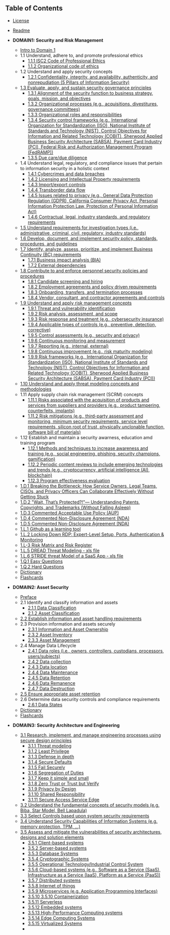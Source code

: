 ## Table of Contents

- [License](LICENSE.md)
- [Readme](README.md)

- **DOMAIN1: Security and Risk Management**
  - [Intro to Domain 1](https://github.com/lorenzoleonelli/CISSP-Zero-to-Hero/blob/main/DOMAIN1%3A%20Security%20and%20Risk%20Management/1.0%20Preface.md#preface)
  - 1.1 Understand, adhere to, and promote professional ethics
     - [1.1.1 ISC2 Code of Professional Ethics](https://github.com/lorenzoleonelli/CISSP-Zero-to-Hero/blob/main/DOMAIN1%3A%20Security%20and%20Risk%20Management/1.01%20Understand%2C%20adhere%20to%2C%20and%20promote%20professional%20ethics.md#111-isc2-code-of-professional-ethics)
     - [1.1.2 Organizational code of ethics](https://github.com/lorenzoleonelli/CISSP-Zero-to-Hero/blob/main/DOMAIN1%3A%20Security%20and%20Risk%20Management/1.01%20Understand%2C%20adhere%20to%2C%20and%20promote%20professional%20ethics.md#112-organizational-code-of-ethics)
  - 1.2 Understand and apply security concepts
     - [1.2.1 Confidentiality, integrity, and availability, authenticity, and nonrepudiation (5 Pillars of Information Security)](https://github.com/lorenzoleonelli/CISSP-Zero-to-Hero/blob/main/DOMAIN1%3A%20Security%20and%20Risk%20Management/1.02%20Understand%20and%20apply%20security%20concepts.md#121-confidentiality-integrity-and-availability-authenticity-and-nonrepudiation-5-pillars-of-information-security)
  - [1.3 Evaluate, apply, and sustain security governance principles](https://github.com/lorenzoleonelli/CISSP-Zero-to-Hero/blob/main/DOMAIN1%3A%20Security%20and%20Risk%20Management/1.03%20Evaluate%2C%20apply%2C%20and%20sustain%20security%20governance%20principles.md#13-evaluate-apply-and-sustain-security-governance-principles)
     - [1.3.1 Alignment of the security function to business strategy, goals, mission, and objectives](https://github.com/lorenzoleonelli/CISSP-Zero-to-Hero/blob/main/DOMAIN1%3A%20Security%20and%20Risk%20Management/1.03%20Evaluate%2C%20apply%2C%20and%20sustain%20security%20governance%20principles.md#131-alignment-of-the-security-function-to-business-strategy-goals-mission-and-objectives)
     - [1.3.2 Organizational processes (e.g., acquisitions, divestitures, governance committees)](https://github.com/lorenzoleonelli/CISSP-Zero-to-Hero/blob/main/DOMAIN1%3A%20Security%20and%20Risk%20Management/1.03%20Evaluate%2C%20apply%2C%20and%20sustain%20security%20governance%20principles.md#132-organizational-processes-eg-acquisitions-divestitures-governance-committees)
     - [1.3.3 Organizational roles and responsibilities](https://github.com/lorenzoleonelli/CISSP-Zero-to-Hero/blob/main/DOMAIN1%3A%20Security%20and%20Risk%20Management/1.03%20Evaluate%2C%20apply%2C%20and%20sustain%20security%20governance%20principles.md#133-organizational-roles-and-responsibilities)
     - [1.3.4 Security control frameworks (e.g., International Organization for Standardization (ISO), National Institute of Standards and Technology (NIST), Control Objectives for Information and Related Technology (COBIT), Sherwood Applied Business Security Architecture (SABSA), Payment Card Industry (PCI), Federal Risk and Authorization Management Program (FedRAMP))](https://github.com/lorenzoleonelli/CISSP-Zero-to-Hero/blob/main/DOMAIN1%3A%20Security%20and%20Risk%20Management/1.03%20Evaluate%2C%20apply%2C%20and%20sustain%20security%20governance%20principles.md#134-security-control-frameworks-eg-international-organization-for-standardization-iso-national-institute-of-standards-and-technology-nist-control-objectives-for-information-and-related-technology-cobit-sherwood-applied-business-security-architecture-sabsa-payment-card-industry-pci-federal-risk-and-authorization-management-program-fedramp)
     - [1.3.5 Due care/due diligence](https://github.com/lorenzoleonelli/CISSP-Zero-to-Hero/blob/main/DOMAIN1%3A%20Security%20and%20Risk%20Management/1.03%20Evaluate%2C%20apply%2C%20and%20sustain%20security%20governance%20principles.md#135-due-caredue-diligence)
  - 1.4 Understand legal, regulatory, and compliance issues that pertain to information security in a holistic context
     - [1.4.1 Cybercrimes and data breaches](https://github.com/lorenzoleonelli/CISSP-Zero-to-Hero/blob/main/DOMAIN1%3A%20Security%20and%20Risk%20Management/1.04%20Understand%20legal%2C%20regulatory%2C%20and%20compliance%20issues%20that%20pertain%20to%20information%20security%20in%20a%20holistic%20context.md#141-cybercrimes-and-data-breaches)
     - [1.4.2 Licensing and Intellectual Property requirements](https://github.com/lorenzoleonelli/CISSP-Zero-to-Hero/blob/main/DOMAIN1%3A%20Security%20and%20Risk%20Management/1.04%20Understand%20legal%2C%20regulatory%2C%20and%20compliance%20issues%20that%20pertain%20to%20information%20security%20in%20a%20holistic%20context.md#142-licensing-and-intellectual-property-requirements)
     - [1.4.3 Import/export controls](https://github.com/lorenzoleonelli/CISSP-Zero-to-Hero/blob/main/DOMAIN1%3A%20Security%20and%20Risk%20Management/1.04%20Understand%20legal%2C%20regulatory%2C%20and%20compliance%20issues%20that%20pertain%20to%20information%20security%20in%20a%20holistic%20context.md#143-importexport-controls)
     - [1.4.4 Transborder data flow](https://github.com/lorenzoleonelli/CISSP-Zero-to-Hero/blob/main/DOMAIN1%3A%20Security%20and%20Risk%20Management/1.04%20Understand%20legal%2C%20regulatory%2C%20and%20compliance%20issues%20that%20pertain%20to%20information%20security%20in%20a%20holistic%20context.md#144-transborder-data-flow)
     - [1.4.5 Issues related to privacy (e.g., General Data Protection Regulation (GDPR), California Consumer Privacy Act, Personal Information Protection Law, Protection of Personal Information Act)](https://github.com/lorenzoleonelli/CISSP-Zero-to-Hero/blob/main/DOMAIN1%3A%20Security%20and%20Risk%20Management/1.04%20Understand%20legal%2C%20regulatory%2C%20and%20compliance%20issues%20that%20pertain%20to%20information%20security%20in%20a%20holistic%20context.md#145-issues-related-to-privacy-eg-general-data-protection-regulation-gdpr-california-consumer-privacy-act-personal-information-protection-law-protection-of-personal-information-act)
     - [1.4.6 Contractual, legal, industry standards, and regulatory requirements](https://github.com/lorenzoleonelli/CISSP-Zero-to-Hero/blob/main/DOMAIN1%3A%20Security%20and%20Risk%20Management/1.04%20Understand%20legal%2C%20regulatory%2C%20and%20compliance%20issues%20that%20pertain%20to%20information%20security%20in%20a%20holistic%20context.md#146-contractual-legal-industry-standards-and-regulatory-requirements)
  - [1.5 Understand requirements for investigation types (i.e., administrative, criminal, civil, regulatory, industry standards)](https://github.com/lorenzoleonelli/CISSP-Zero-to-Hero/blob/main/DOMAIN1%3A%20Security%20and%20Risk%20Management/1.05%20Understand%20requirements%20for%20investigation%20types%20(i.e.%2C%20administrative%2C%20criminal%2C%20civil%2C%20regulatory%2C%20industry%20standards).md#15-understand-requirements-for-investigation-types-ie-administrative-criminal-civil-regulatory-industry-standards)
  - [1.6 Develop, document, and implement security policy, standards, procedures, and guidelines](https://github.com/lorenzoleonelli/CISSP-Zero-to-Hero/blob/main/DOMAIN1%3A%20Security%20and%20Risk%20Management/1.06%20Develop%2C%20document%2C%20and%20implement%20security%20policy%2C%20standards%2C%20procedures%2C%20and%20guidelines.md#16-develop-document-and-implement-security-policy-standards-procedures-and-guidelines)
  - [1.7 Identify, analyze, assess, prioritize, and implement Business Continuity (BC) requirements](https://github.com/lorenzoleonelli/CISSP-Zero-to-Hero/blob/main/DOMAIN1%3A%20Security%20and%20Risk%20Management/1.07%20Identify%2C%20analyze%2C%20assess%2C%20prioritize%2C%20and%20implement%20Business%20Continuity%20(BC)%20requirements.md#17-identify-analyze-assess-prioritize-and-implement-business-continuity-bc-requirements)
    - [1.7.1 Business impact analysis (BIA)](https://github.com/lorenzoleonelli/CISSP-Zero-to-Hero/blob/main/DOMAIN1%3A%20Security%20and%20Risk%20Management/1.07%20Identify%2C%20analyze%2C%20assess%2C%20prioritize%2C%20and%20implement%20Business%20Continuity%20(BC)%20requirements.md#171-business-impact-analysis-bia)
    - [1.7.2 External dependencies](https://github.com/lorenzoleonelli/CISSP-Zero-to-Hero/blob/main/DOMAIN1%3A%20Security%20and%20Risk%20Management/1.07%20Identify%2C%20analyze%2C%20assess%2C%20prioritize%2C%20and%20implement%20Business%20Continuity%20(BC)%20requirements.md#172-external-dependencies)
  - [1.8 Contribute to and enforce personnel security policies and procedures](https://github.com/lorenzoleonelli/CISSP-Zero-to-Hero/blob/main/DOMAIN1%3A%20Security%20and%20Risk%20Management/1.08%20Contribute%20to%20and%20enforce%20personnel%20security%20policies%20and%20procedures.md#18-contribute-to-and-enforce-personnel-security-policies-and-procedures)
    - [1.8.1 Candidate screening and hiring](https://github.com/lorenzoleonelli/CISSP-Zero-to-Hero/blob/main/DOMAIN1%3A%20Security%20and%20Risk%20Management/1.08%20Contribute%20to%20and%20enforce%20personnel%20security%20policies%20and%20procedures.md#181-candidate-screening-and-hiring)
    - [1.8.2 Employment agreements and policy driven requirements](https://github.com/lorenzoleonelli/CISSP-Zero-to-Hero/blob/main/DOMAIN1%3A%20Security%20and%20Risk%20Management/1.08%20Contribute%20to%20and%20enforce%20personnel%20security%20policies%20and%20procedures.md#182-employment-agreements-and-policy-driven-requirements)
    - [1.8.3 Onboarding, transfers, and termination processes](https://github.com/lorenzoleonelli/CISSP-Zero-to-Hero/blob/main/DOMAIN1%3A%20Security%20and%20Risk%20Management/1.08%20Contribute%20to%20and%20enforce%20personnel%20security%20policies%20and%20procedures.md#183-onboarding-transfers-and-termination-processes)
    - [1.8.4 Vendor, consultant, and contractor agreements and controls](https://github.com/lorenzoleonelli/CISSP-Zero-to-Hero/blob/main/DOMAIN1%3A%20Security%20and%20Risk%20Management/1.08%20Contribute%20to%20and%20enforce%20personnel%20security%20policies%20and%20procedures.md#184-vendor-consultant-and-contractor-agreements-and-controls)
  - [1.9 Understand and apply risk management concepts](https://github.com/lorenzoleonelli/CISSP-Zero-to-Hero/blob/main/DOMAIN1%3A%20Security%20and%20Risk%20Management/1.09%20Understand%20and%20apply%20risk%20management%20concepts.md#19-understand-and-apply-risk-management-concepts)
    - [1.9.1 Threat and vulnerability identification](https://github.com/lorenzoleonelli/CISSP-Zero-to-Hero/blob/main/DOMAIN1%3A%20Security%20and%20Risk%20Management/1.09%20Understand%20and%20apply%20risk%20management%20concepts.md#191-threat-and-vulnerability-identification)
    - [1.9.2 Risk analysis, assessment, and scope](https://github.com/lorenzoleonelli/CISSP-Zero-to-Hero/blob/main/DOMAIN1%3A%20Security%20and%20Risk%20Management/1.09%20Understand%20and%20apply%20risk%20management%20concepts.md#192-risk-analysis-assessment-and-scope)
    - [1.9.3 Risk response and treatment (e.g., cybersecurity insurance)](https://github.com/lorenzoleonelli/CISSP-Zero-to-Hero/blob/main/DOMAIN1%3A%20Security%20and%20Risk%20Management/1.09%20Understand%20and%20apply%20risk%20management%20concepts.md#193-risk-response-and-treatment-eg-cybersecurity-insurance)
    - [1.9.4 Applicable types of controls (e.g., preventive, detection, corrective)](https://github.com/lorenzoleonelli/CISSP-Zero-to-Hero/blob/main/DOMAIN1%3A%20Security%20and%20Risk%20Management/1.09%20Understand%20and%20apply%20risk%20management%20concepts.md#194-applicable-types-of-controls-eg-preventive-detection-corrective)
    - [1.9.5 Control assessments (e.g., security and privacy)](https://github.com/lorenzoleonelli/CISSP-Zero-to-Hero/blob/main/DOMAIN1%3A%20Security%20and%20Risk%20Management/1.09%20Understand%20and%20apply%20risk%20management%20concepts.md#195-control-assessments-eg-security-and-privacy)
    - [1.9.6 Continuous monitoring and measurement](https://github.com/lorenzoleonelli/CISSP-Zero-to-Hero/blob/main/DOMAIN1%3A%20Security%20and%20Risk%20Management/1.09%20Understand%20and%20apply%20risk%20management%20concepts.md#196-continuous-monitoring-and-measurement)
    - [1.9.7 Reporting (e.g., internal, external)](https://github.com/lorenzoleonelli/CISSP-Zero-to-Hero/blob/main/DOMAIN1%3A%20Security%20and%20Risk%20Management/1.09%20Understand%20and%20apply%20risk%20management%20concepts.md#197-reporting-eg-internal-external)
    - [1.9.8 Continuous improvement (e.g., risk maturity modeling)](https://github.com/lorenzoleonelli/CISSP-Zero-to-Hero/blob/main/DOMAIN1%3A%20Security%20and%20Risk%20Management/1.09%20Understand%20and%20apply%20risk%20management%20concepts.md#198-continuous-improvement-eg-risk-maturity-modeling)
    - [1.9.9 Risk frameworks (e.g., International Organization for Standardization (ISO), National Institute of Standards and Technology (NIST), Control Objectives for Information and Related Technology (COBIT), Sherwood Applied Business Security Architecture (SABSA), Payment Card Industry (PCI))](https://github.com/lorenzoleonelli/CISSP-Zero-to-Hero/blob/main/DOMAIN1%3A%20Security%20and%20Risk%20Management/1.09%20Understand%20and%20apply%20risk%20management%20concepts.md#199-risk-frameworks-eg-international-organization-for-standardization-iso-national-institute-of-standards-and-technology-nist-control-objectives-for-information-and-related-technology-cobit-sherwood-applied-business-security-architecture-sabsa-payment-card-industry-pci)
  - [1.10 Understand and apply threat modeling concepts and methodologies](https://github.com/lorenzoleonelli/CISSP-Zero-to-Hero/blob/main/DOMAIN1%3A%20Security%20and%20Risk%20Management/1.10%20Understand%20and%20apply%20threat%20modeling%20concepts%20and%20methodologies.md#110-understand-and-apply-threat-modeling-concepts-and-methodologies)
  - 1.11 Apply supply chain risk management (SCRM) concepts
    - [1.11.1 Risks associated with the acquisition of products and services from suppliers and providers (e.g., product tampering, counterfeits, implants)](https://github.com/lorenzoleonelli/CISSP-Zero-to-Hero/blob/main/DOMAIN1%3A%20Security%20and%20Risk%20Management/1.11%20Apply%20supply%20chain%20risk%20management%20(SCRM)%20concepts.md#1111-risks-associated-with-the-acquisition-of-products-and-services-from-suppliers-and-providers-eg-product-tampering-counterfeits-implants)
    - [1.11.2 Risk mitigations (e.g., third-party assessment and monitoring, minimum security requirements, service level requirements, silicon root of trust, physically unclonable function, software bill of materials)](https://github.com/lorenzoleonelli/CISSP-Zero-to-Hero/blob/main/DOMAIN1%3A%20Security%20and%20Risk%20Management/1.11%20Apply%20supply%20chain%20risk%20management%20(SCRM)%20concepts.md#1112-risk-mitigations-eg-third-party-assessment-and-monitoring-minimum-security-requirements-service-level-requirements-silicon-root-of-trust-physically-unclonable-function-software-bill-of-materials)
  - 1.12 Establish and maintain a security awarness, education amd training program
    - [1.12.1 Methods and techniques to increase awareness and training (e.g., social engineering, phishing, security champions, gamification)](https://github.com/lorenzoleonelli/CISSP-Zero-to-Hero/blob/main/DOMAIN1%3A%20Security%20and%20Risk%20Management/1.12%20Establish%20and%20maintain%20a%20security%20awareness%2C%20education%2C%20and%20training%20program.md#1121-methods-and-techniques-to-increase-awareness-and-training-eg-social-engineering-phishing-security-champions-gamification)
    - [1.12.2 Periodic content reviews to include emerging technologies and trends (e.g., cryptocurrency, artificial intelligence (AI), blockchain)](https://github.com/lorenzoleonelli/CISSP-Zero-to-Hero/blob/main/DOMAIN1%3A%20Security%20and%20Risk%20Management/1.12%20Establish%20and%20maintain%20a%20security%20awareness%2C%20education%2C%20and%20training%20program.md#1122-periodic-content-reviews-to-include-emerging-technologies-and-trends-eg-cryptocurrency-artificial-intelligence-ai-blockchain)
    - [1.12.3 Program effectiveness evaluation](https://github.com/lorenzoleonelli/CISSP-Zero-to-Hero/blob/main/DOMAIN1%3A%20Security%20and%20Risk%20Management/1.12%20Establish%20and%20maintain%20a%20security%20awareness%2C%20education%2C%20and%20training%20program.md#1123-program-effectiveness-evaluation)
  - [1.D.1 Breaking the Bottleneck: How Service Owners, Legal Teams, CISOs, and Privacy Officers Can Collaborate Effectively Without Getting Stuck](https://github.com/lorenzoleonelli/CISSP-Zero-to-Hero/blob/main/DOMAIN1%3A%20Security%20and%20Risk%20Management/1.D.1%20Breaking%20the%20Bottleneck%3A%20How%20Service%20Owners%2C%20Legal%20Teams%2C%20CISOs%2C%20and%20Privacy%20Officers%20Can%20Collaborate%20Effectively%20Without%20Getting%20Stuck.md#1d1-breaking-the-bottleneck-how-service-owners-legal-teams-cisos-and-privacy-officers-can-collaborate-effectively-without-getting-stuck)
  - [1.D.2 "Wait, That’s Protected?!"— Understanding Patents, Copyrights, and Trademarks (Without Falling Asleep)](https://github.com/lorenzoleonelli/CISSP-Zero-to-Hero/blob/main/DOMAIN1%3A%20Security%20and%20Risk%20Management/1.D.2%20Wait%2C%20That%E2%80%99s%20Protected%3F!%22%E2%80%94%20Understanding%20Patents%2C%20Copyrights%2C%20and%20Trademarks%20(Without%20Falling%20Asleep).md#1d2-wait-thats-protected-understanding-patents-copyrights-and-trademarks-without-falling-asleep)
  - [1.D.3 Commented Acceptable Use Policy (AUP)](https://github.com/lorenzoleonelli/CISSP-Zero-to-Hero/blob/main/DOMAIN1%3A%20Security%20and%20Risk%20Management/1.D.3%20Acceptable%20Use%20Policy%20(AUP).md#commented-acceptable-use-policy-aup)
  - [1.D.4 Commented Non-Disclosure Agreement (NDA)](https://github.com/lorenzoleonelli/CISSP-Zero-to-Hero/blob/main/DOMAIN1%3A%20Security%20and%20Risk%20Management/1.D.4%20Non-Disclosure%20Agreement%20(NDA).md#commented-non-disclosure-agreement-nda)
  - [1.D.5 Commented Non-Disclosure Agreement (NDA)](https://github.com/lorenzoleonelli/CISSP-Zero-to-Hero/blob/main/DOMAIN1%3A%20Security%20and%20Risk%20Management/1.D.4%20Non-Disclosure%20Agreement%20(NDA).md#commented-non-disclosure-agreement-nda)
  - [1.L.1 Github as a learning tool](https://github.com/lorenzoleonelli/CISSP-Zero-to-Hero/blob/main/DOMAIN1%3A%20Security%20and%20Risk%20Management/1.L.1%20Github%20as%20a%20learning%20tool.md#github-as-a-learning-tool)
  - [1.L.2 Locking Down RDP: Expert-Level Setup, Ports, Authentication & Monitoring](https://github.com/lorenzoleonelli/CISSP-Zero-to-Hero/blob/main/DOMAIN1%3A%20Security%20and%20Risk%20Management/1.L.2%20Locking%20Down%20RDP%3A%20Expert-Level%20Setup%2C%20Ports%2C%20Authentication%20%26%20Monitoring.md#locking-down-rdp-expert-level-setup-ports-authentication--monitoring)
  - [1.L-3 Risk Matrix and Risk Register](https://github.com/lorenzoleonelli/CISSP-Zero-to-Hero/blob/main/DOMAIN1%3A%20Security%20and%20Risk%20Management/1.L.3%20Risk%20Matrix%20and%20Risk%20Register.md#risk-matrix-and-risk-register)
  - [1.L.5 DREAD Threat Modeling - xls file](https://github.com/lorenzoleonelli/CISSP-Zero-to-Hero/raw/refs/heads/main/DOMAIN1:%20Security%20and%20Risk%20Management/1.L.5%20DREAD%20Threat%20Modeling.xlsx)
  - [1.L.6 STRIDE threat Model of a SaaS App - xls file](https://github.com/lorenzoleonelli/CISSP-Zero-to-Hero/raw/refs/heads/main/DOMAIN1:%20Security%20and%20Risk%20Management/1.L.5%20DREAD%20Threat%20Modeling.xlsx)
  - [1.Q.1 Easy Questions](https://github.com/lorenzoleonelli/CISSP-Zero-to-Hero/blob/main/DOMAIN1%3A%20Security%20and%20Risk%20Management/1.Q.1%20Easy%20Questions.md#easy-questions)
  - [1.Q.2 Hard Questions](https://github.com/lorenzoleonelli/CISSP-Zero-to-Hero/blob/main/DOMAIN1%3A%20Security%20and%20Risk%20Management/1.Q.2%20Hard%20Questions.md#hard-questions)
  - [Dictionary](https://github.com/lorenzoleonelli/CISSP-Zero-to-Hero/blob/main/DOMAIN1%3A%20Security%20and%20Risk%20Management/DICTIONARY.md#dictionary)
  - [Flashcards](https://github.com/lorenzoleonelli/CISSP-Zero-to-Hero/blob/main/DOMAIN1%3A%20Security%20and%20Risk%20Management/FLASHCARDS.md#flashcards)
    
- **DOMAIN2: Asset Security**
  - [Preface](https://github.com/lorenzoleonelli/CISSP-Zero-to-Hero/blob/main/DOMAIN2%3A%20Asset%20Security/2.0%20Preface.md#preface)
  - 2.1 Identify and classify information and assets
     - [2.1.1 Data Classification](https://github.com/lorenzoleonelli/CISSP-Zero-to-Hero/blob/main/DOMAIN2%3A%20Asset%20Security/2.01%20Identify%20and%20classify%20information%20and%20assets.md#211-data-classification)
     - [2.1.2 Asset Classification](https://github.com/lorenzoleonelli/CISSP-Zero-to-Hero/blob/main/DOMAIN2%3A%20Asset%20Security/2.01%20Identify%20and%20classify%20information%20and%20assets.md#212-asset-classification)
  - [2.2 Establish information and asset handling requirements](https://github.com/lorenzoleonelli/CISSP-Zero-to-Hero/blob/main/DOMAIN2%3A%20Asset%20Security/2.02%20Establish%20information%20and%20asset%20handling%20requirements.md#22-establish-information-and-asset-handling-requirements)
  - 2.3 Provision information and assets securely
     - [2.3.1 Information and Asset Ownership](https://github.com/lorenzoleonelli/CISSP-Zero-to-Hero/blob/main/DOMAIN2%3A%20Asset%20Security/2.03%20Provision%20information%20and%20assets%20securely.md#231-information-and-asset-ownership)
     - [2.3.2 Asset Inventory](https://github.com/lorenzoleonelli/CISSP-Zero-to-Hero/blob/main/DOMAIN2%3A%20Asset%20Security/2.03%20Provision%20information%20and%20assets%20securely.md#232-asset-inventory)
     - [2.3.3 Asset Management](https://github.com/lorenzoleonelli/CISSP-Zero-to-Hero/blob/main/DOMAIN2%3A%20Asset%20Security/2.03%20Provision%20information%20and%20assets%20securely.md#233-asset-management)
  - 2.4 Manage Data Lifecycle
      -  [2.4.1 Data roles (i.e., owners, controllers, custodians, processors, users/subjects)](https://github.com/lorenzoleonelli/CISSP-Zero-to-Hero/blob/main/DOMAIN2%3A%20Asset%20Security/2.04%20Manage%20Data%20Lifecycle.md#241-data-roles-ie-owners-controllers-custodians-processors-userssubjects)
      -  [2.4.2 Data collection](https://github.com/lorenzoleonelli/CISSP-Zero-to-Hero/blob/main/DOMAIN2%3A%20Asset%20Security/2.04%20Manage%20Data%20Lifecycle.md#242-data-collection)
      -  [2.4.3 Data location](https://github.com/lorenzoleonelli/CISSP-Zero-to-Hero/blob/main/DOMAIN2%3A%20Asset%20Security/2.04%20Manage%20Data%20Lifecycle.md#243-data-location)
      -  [2.4.4 Data Maintenance](https://github.com/lorenzoleonelli/CISSP-Zero-to-Hero/blob/main/DOMAIN2%3A%20Asset%20Security/2.04%20Manage%20Data%20Lifecycle.md#244-data-maintenance)
      -  [2.4.5 Data Retention](https://github.com/lorenzoleonelli/CISSP-Zero-to-Hero/blob/main/DOMAIN2%3A%20Asset%20Security/2.04%20Manage%20Data%20Lifecycle.md#245-data-retention)
      -  [2.4.6 Data Remanence](https://github.com/lorenzoleonelli/CISSP-Zero-to-Hero/blob/main/DOMAIN2%3A%20Asset%20Security/2.04%20Manage%20Data%20Lifecycle.md#246-data-remanence)
      -  [2.4.7 Data Destruction](https://github.com/lorenzoleonelli/CISSP-Zero-to-Hero/blob/main/DOMAIN2%3A%20Asset%20Security/2.04%20Manage%20Data%20Lifecycle.md#247-data-destruction)
  - [2.5 Ensure appropriate asset retention](https://github.com/lorenzoleonelli/CISSP-Zero-to-Hero/blob/main/DOMAIN2%3A%20Asset%20Security/2.05%20Ensure%20appropriate%20asset%20retention.md#25-ensure-appropriate-asset-retention)
  - 2.6 Determine data security controls and compliance requirements
      - [2.6.1 Data States](https://github.com/lorenzoleonelli/CISSP-Zero-to-Hero/blob/main/DOMAIN2%3A%20Asset%20Security/2.06%20Determine%20data%20security%20controls%20and%20compliance%20requirements.md#261-data-states)
  - [Dictionary](https://github.com/lorenzoleonelli/CISSP-Zero-to-Hero/blob/main/DOMAIN2%3A%20Asset%20Security/DICTIONARY.md#dictionary)
  - [Flashcards](https://github.com/lorenzoleonelli/CISSP-Zero-to-Hero/blob/main/DOMAIN2%3A%20Asset%20Security/FLASHCARDS.md#flashcards)

- **DOMAIN3: Security Architecture and Engineering**
  - [3.1 Research, implement, and manage engineering processes using secure design principles](https://github.com/lorenzoleonelli/CISSP-Zero-to-Hero/blob/main/DOMAIN3%3A%20Security%20Architecture%20and%20Engineering/3.01%20Research%2C%20implement%2C%20and%20manage%20engineering%20processes%20using%20secure%20design%20principles.md#31-research-implement-and-manage-engineering-processes-using-secure-design-principles)
     - [3.1.1 Threat modeling](https://github.com/lorenzoleonelli/CISSP-Zero-to-Hero/blob/main/DOMAIN3%3A%20Security%20Architecture%20and%20Engineering/3.01%20Research%2C%20implement%2C%20and%20manage%20engineering%20processes%20using%20secure%20design%20principles.md#311-threat-modeling)
     - [3.1.2 Least Privilege](https://github.com/lorenzoleonelli/CISSP-Zero-to-Hero/blob/main/DOMAIN3%3A%20Security%20Architecture%20and%20Engineering/3.01%20Research%2C%20implement%2C%20and%20manage%20engineering%20processes%20using%20secure%20design%20principles.md#312-least-privilege)
     - [3.1.3 Defense in depth](https://github.com/lorenzoleonelli/CISSP-Zero-to-Hero/blob/main/DOMAIN3%3A%20Security%20Architecture%20and%20Engineering/3.01%20Research%2C%20implement%2C%20and%20manage%20engineering%20processes%20using%20secure%20design%20principles.md#313-defense-in-depth)
     - [3.1.4 Secure Defaults](https://github.com/lorenzoleonelli/CISSP-Zero-to-Hero/blob/main/DOMAIN3%3A%20Security%20Architecture%20and%20Engineering/3.01%20Research%2C%20implement%2C%20and%20manage%20engineering%20processes%20using%20secure%20design%20principles.md#314-secure-defaults)
     - [3.1.5 Fail Securely](https://github.com/lorenzoleonelli/CISSP-Zero-to-Hero/blob/main/DOMAIN3%3A%20Security%20Architecture%20and%20Engineering/3.01%20Research%2C%20implement%2C%20and%20manage%20engineering%20processes%20using%20secure%20design%20principles.md#315-fail-securely)
     - [3.1.6 Segregation of Duties](https://github.com/lorenzoleonelli/CISSP-Zero-to-Hero/blob/main/DOMAIN3%3A%20Security%20Architecture%20and%20Engineering/3.01%20Research%2C%20implement%2C%20and%20manage%20engineering%20processes%20using%20secure%20design%20principles.md#316-segregation-of-duties)
     - [3.1.7 Keep it simple and small](https://github.com/lorenzoleonelli/CISSP-Zero-to-Hero/blob/main/DOMAIN3%3A%20Security%20Architecture%20and%20Engineering/3.01%20Research%2C%20implement%2C%20and%20manage%20engineering%20processes%20using%20secure%20design%20principles.md#317-keep-it-simple-and-small)
     - [3.1.8 Zero Trust or Trust but Verify](https://github.com/lorenzoleonelli/CISSP-Zero-to-Hero/blob/main/DOMAIN3%3A%20Security%20Architecture%20and%20Engineering/3.01%20Research%2C%20implement%2C%20and%20manage%20engineering%20processes%20using%20secure%20design%20principles.md#318-zero-trust-or-trust-but-verify)
     - [3.1.9 Privacy by Design](https://github.com/lorenzoleonelli/CISSP-Zero-to-Hero/blob/main/DOMAIN3%3A%20Security%20Architecture%20and%20Engineering/3.01%20Research%2C%20implement%2C%20and%20manage%20engineering%20processes%20using%20secure%20design%20principles.md#319-privacy-by-design)
     - [3.1.10 Shared Responsibility](https://github.com/lorenzoleonelli/CISSP-Zero-to-Hero/blob/main/DOMAIN3%3A%20Security%20Architecture%20and%20Engineering/3.01%20Research%2C%20implement%2C%20and%20manage%20engineering%20processes%20using%20secure%20design%20principles.md#3110-shared-responsibility)
     - [3.1.11 Secure Access Service Edge](https://github.com/lorenzoleonelli/CISSP-Zero-to-Hero/blob/main/DOMAIN3%3A%20Security%20Architecture%20and%20Engineering/3.01%20Research%2C%20implement%2C%20and%20manage%20engineering%20processes%20using%20secure%20design%20principles.md#3111-secure-access-service-edge)
  - [3.2 Understand the fundamental concepts of security models (e.g. Biba, Star Model, Bell Lapadula)](https://github.com/lorenzoleonelli/CISSP-Zero-to-Hero/blob/main/DOMAIN3%3A%20Security%20Architecture%20and%20Engineering/3.02%20Understand%20the%20fundamental%20concepts%20of%20security%20models%20(e.g.%20Biba%2C%20Star%20Model%2C%20Bell%20Lapadula).md#32-understand-the-fundamental-concepts-of-security-models-eg-biba-star-model-bell-lapadula)
  - [3.3 Select Controls based upon system security requirements](https://github.com/lorenzoleonelli/CISSP-Zero-to-Hero/blob/main/DOMAIN3%3A%20Security%20Architecture%20and%20Engineering/3.03%20Select%20Controls%20based%20upon%20system%20security%20requirements.md#33-select-controls-based-upon-system-security-requirements)
  - [3.4 Understand Security Capabilities of Information Systems (e.g. memory protection, TPM, …)](https://github.com/lorenzoleonelli/CISSP-Zero-to-Hero/blob/main/DOMAIN3%3A%20Security%20Architecture%20and%20Engineering/3.04%20Understand%20Security%20Capabilities%20of%20Information%20Systems%20(e.g.%20memory%20protection%2C%20TPM%2C%20%E2%80%A6).md#34-understand-security-capabilities-of-information-systems-eg-memory-protection-tpm-)
  - [3.5 Assess and mitigate the vulnerabilities of security architectures, designs and solution elements](https://github.com/lorenzoleonelli/CISSP-Zero-to-Hero/blob/main/DOMAIN3%3A%20Security%20Architecture%20and%20Engineering/3.05%20Assess%20and%20mitigate%20the%20vulnerabilities%20of%20security%20architectures%2C%20designs%20and%20solution%20elements.md#35-assess-and-mitigate-the-vulnerabilities-of-security-architectures-designs-and-solution-elements)
     - [3.5.1 Client-based systems](https://github.com/lorenzoleonelli/CISSP-Zero-to-Hero/blob/main/DOMAIN3%3A%20Security%20Architecture%20and%20Engineering/3.05%20Assess%20and%20mitigate%20the%20vulnerabilities%20of%20security%20architectures%2C%20designs%20and%20solution%20elements.md#351-client-based-systems)
     - [3.5.2 Server-based systems](https://github.com/lorenzoleonelli/CISSP-Zero-to-Hero/blob/main/DOMAIN3%3A%20Security%20Architecture%20and%20Engineering/3.05%20Assess%20and%20mitigate%20the%20vulnerabilities%20of%20security%20architectures%2C%20designs%20and%20solution%20elements.md#352-server-based-systems)
     - [3.5.3 Database Systems](https://github.com/lorenzoleonelli/CISSP-Zero-to-Hero/blob/main/DOMAIN3%3A%20Security%20Architecture%20and%20Engineering/3.05%20Assess%20and%20mitigate%20the%20vulnerabilities%20of%20security%20architectures%2C%20designs%20and%20solution%20elements.md#353-database-systems)
     - [3.5.4 Cryptographic Systems](https://github.com/lorenzoleonelli/CISSP-Zero-to-Hero/blob/main/DOMAIN3%3A%20Security%20Architecture%20and%20Engineering/3.05%20Assess%20and%20mitigate%20the%20vulnerabilities%20of%20security%20architectures%2C%20designs%20and%20solution%20elements.md#354-cryptographic-systems)
     - [3.5.5 Operational Technology/Industrial Control System](https://github.com/lorenzoleonelli/CISSP-Zero-to-Hero/blob/main/DOMAIN3%3A%20Security%20Architecture%20and%20Engineering/3.05%20Assess%20and%20mitigate%20the%20vulnerabilities%20of%20security%20architectures%2C%20designs%20and%20solution%20elements.md#355-operational-technologyindustrial-control-system)
     - [3.5.6 Cloud-based systems (e.g., Software as a Service (SaaS), Infrastructure as a Service (IaaS), Platform as a Service (PaaS))](https://github.com/lorenzoleonelli/CISSP-Zero-to-Hero/blob/main/DOMAIN3%3A%20Security%20Architecture%20and%20Engineering/3.05%20Assess%20and%20mitigate%20the%20vulnerabilities%20of%20security%20architectures%2C%20designs%20and%20solution%20elements.md#356-cloud-based-systems-eg-software-as-a-service-saas-infrastructure-as-a-service-iaas-platform-as-a-service-paas)
     - [3.5.7 Distributed systems](https://github.com/lorenzoleonelli/CISSP-Zero-to-Hero/blob/main/DOMAIN3%3A%20Security%20Architecture%20and%20Engineering/3.05%20Assess%20and%20mitigate%20the%20vulnerabilities%20of%20security%20architectures%2C%20designs%20and%20solution%20elements.md#357-distributed-systems)
     - [3.5.8 Internet of things](https://github.com/lorenzoleonelli/CISSP-Zero-to-Hero/blob/main/DOMAIN3%3A%20Security%20Architecture%20and%20Engineering/3.05%20Assess%20and%20mitigate%20the%20vulnerabilities%20of%20security%20architectures%2C%20designs%20and%20solution%20elements.md#358-internet-of-things)
     - [3.5.9 Microservices (e.g. Application Programming Interfaces)](https://github.com/lorenzoleonelli/CISSP-Zero-to-Hero/blob/main/DOMAIN3%3A%20Security%20Architecture%20and%20Engineering/3.05%20Assess%20and%20mitigate%20the%20vulnerabilities%20of%20security%20architectures%2C%20designs%20and%20solution%20elements.md#359-microservices-eg-application-programming-interfaces)
     - [3.5.10 3.5.10 Containerization](https://github.com/lorenzoleonelli/CISSP-Zero-to-Hero/blob/main/DOMAIN3%3A%20Security%20Architecture%20and%20Engineering/3.05%20Assess%20and%20mitigate%20the%20vulnerabilities%20of%20security%20architectures%2C%20designs%20and%20solution%20elements.md#3510-containerization)
     - [3.5.11 Serverless](https://github.com/lorenzoleonelli/CISSP-Zero-to-Hero/blob/main/DOMAIN3%3A%20Security%20Architecture%20and%20Engineering/3.05%20Assess%20and%20mitigate%20the%20vulnerabilities%20of%20security%20architectures%2C%20designs%20and%20solution%20elements.md#3511-serverless)
     - [3.5.12 Embedded systems](https://github.com/lorenzoleonelli/CISSP-Zero-to-Hero/blob/main/DOMAIN3%3A%20Security%20Architecture%20and%20Engineering/3.05%20Assess%20and%20mitigate%20the%20vulnerabilities%20of%20security%20architectures%2C%20designs%20and%20solution%20elements.md#3512-embedded-systems)
     - [3.5.13 High-Performance Computing systems](https://github.com/lorenzoleonelli/CISSP-Zero-to-Hero/blob/main/DOMAIN3%3A%20Security%20Architecture%20and%20Engineering/3.05%20Assess%20and%20mitigate%20the%20vulnerabilities%20of%20security%20architectures%2C%20designs%20and%20solution%20elements.md#3513-high-performance-computing-systems)
     - [3.5.14 Edge Computing Systems](https://github.com/lorenzoleonelli/CISSP-Zero-to-Hero/blob/main/DOMAIN3%3A%20Security%20Architecture%20and%20Engineering/3.05%20Assess%20and%20mitigate%20the%20vulnerabilities%20of%20security%20architectures%2C%20designs%20and%20solution%20elements.md#3514-edge-computing-systems)
     - [3.5.15 Virtualized Systems](https://github.com/lorenzoleonelli/CISSP-Zero-to-Hero/blob/main/DOMAIN3%3A%20Security%20Architecture%20and%20Engineering/3.05%20Assess%20and%20mitigate%20the%20vulnerabilities%20of%20security%20architectures%2C%20designs%20and%20solution%20elements.md#3515-virtualized-systems)
     -    
        

